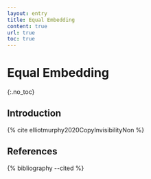 ```yaml
---
layout: entry
title: Equal Embedding
content: true
url: true
toc: true
---
```


# Equal Embedding
{:.no_toc}

## Introduction

{% cite elliotmurphy2020CopyInvisibilityNon %}

## References

{% bibliography --cited %}